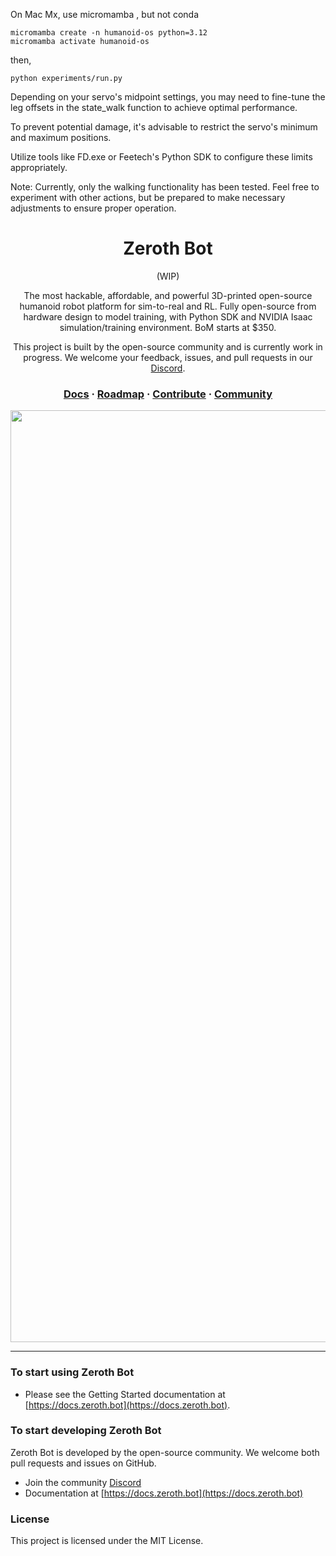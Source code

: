 On Mac Mx, use micromamba , but not conda

```
micromamba create -n humanoid-os python=3.12
micromamba activate humanoid-os
```

then,

```
python experiments/run.py
```

Depending on your servo's midpoint settings, you may need to fine-tune the leg offsets in the state_walk function to achieve optimal performance.

To prevent potential damage, it's advisable to restrict the servo's minimum and maximum positions.

Utilize tools like FD.exe or Feetech's Python SDK to configure these limits appropriately.

Note: Currently, only the walking functionality has been tested. Feel free to experiment with other actions, but be prepared to make necessary adjustments to ensure proper operation.

<div align="center" style="text-align: center;">

  <h1>Zeroth Bot</h1>  (WIP)

<p> The most hackable, affordable, and powerful 3D-printed open-source humanoid robot platform for sim-to-real and RL. Fully open-source from hardware design to model training, with Python SDK and NVIDIA Isaac simulation/training environment. BoM starts at $350. </p>

<p> This project is built by the open-source community and is currently work in progress. We welcome your feedback, issues, and pull requests in our <a href="https://discord.gg/G6KP76uha5">Discord</a>. </p>

<h3>
  <a href="https://docs.zeroth.bot">Docs</a>
  <span> · </span>
  <a href="https://docs.zeroth.bot/roadmap">Roadmap</a>
  <span> · </span>
  <a href="https://discord.gg/G6KP76uha5">Contribute</a>
  <span> · </span>
  <a href="https://discord.gg/G6KP76uha5">Community</a>
</h3>

<img width="1491" alt="image" src="https://github.com/user-attachments/assets/ff98aa6e-3eb9-48b9-829b-6eed9ad62690">

</div>

---

### To start using Zeroth Bot
- Please see the Getting Started documentation at [https://docs.zeroth.bot](https://docs.zeroth.bot).


### To start developing Zeroth Bot
Zeroth Bot is developed by the open-source community. We welcome both pull requests and issues on GitHub.

- Join the community [Discord](https://discord.gg/G6KP76uha5)
- Documentation at [https://docs.zeroth.bot](https://docs.zeroth.bot)

### License
This project is licensed under the MIT License.
